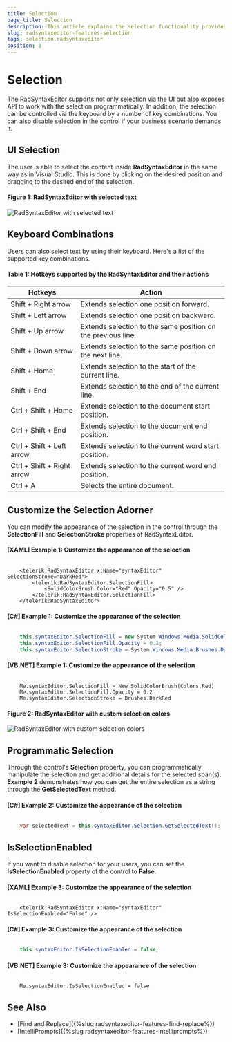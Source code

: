 ```yaml
---
title: Selection
page_title: Selection
description: This article explains the selection functionality provided by the RadSyntaxEditor control.
slug: radsyntaxeditor-features-selection
tags: selection,radsyntaxeditor
position: 3
---
```


# Selection

The RadSyntaxEditor supports not only selection via the UI but also exposes API to work with the selection programmatically. In addition, the selection can be controlled via the keyboard by a number of key combinations. You can also disable selection in the control if your business scenario demands it.

## UI Selection

The user is able to select the content inside **RadSyntaxEditor** in the same way as in Visual Studio. This is done by clicking on the desired position and dragging to the desired end of the selection.

#### Figure 1: RadSyntaxEditor with selected text

![RadSyntaxEditor with selected text](images/syntaxeditor-selection.png)

## Keyboard Combinations

Users can also select text by using their keyboard. Here's a list of the supported key combinations.

#### Table 1: Hotkeys supported by the RadSyntaxEditor and their actions

|Hotkeys|Action|
|---|---|
|Shift + Right arrow|Extends selection one position forward.|
|Shift + Left arrow|Extends selection one position backward.|
|Shift + Up arrow|Extends selection to the same position on the previous line.|
|Shift + Down arrow|Extends selection to the same position on the next line.|
|Shift + Home|Extends selection to the start of the current line.|
|Shift + End|Extends selection to the end of the current line.|
|Ctrl + Shift + Home|Extends selection to the document start position.|
|Ctrl + Shift + End|Extends selection to the document end position.|
|Ctrl + Shift + Left arrow|Extends selection to the current word start position.|
|Ctrl + Shift + Right arrow|Extends selection to the current word end position.|
|Ctrl + A|Selects the entire document.|

## Customize the Selection Adorner

You can modify the appearance of the selection in the control through the **SelectionFill** and **SelectionStroke** properties of RadSyntaxEditor.

#### [XAML] Example 1: Customize the appearance of the selection
```XAML

    <telerik:RadSyntaxEditor x:Name="syntaxEditor" SelectionStroke="DarkRed">
        <telerik:RadSyntaxEditor.SelectionFill>
            <SolidColorBrush Color="Red" Opacity="0.5" />
        </telerik:RadSyntaxEditor.SelectionFill>
    </telerik:RadSyntaxEditor>
```


#### [C#] Example 1: Customize the appearance of the selection
```C#

	this.syntaxEditor.SelectionFill = new System.Windows.Media.SolidColorBrush(Colors.Red); 
	this.syntaxEditor.SelectionFill.Opacity = 0.2;
	this.syntaxEditor.SelectionStroke = System.Windows.Media.Brushes.DarkRed;
```


#### [VB.NET] Example 1: Customize the appearance of the selection
```VB.NET
	
	Me.syntaxEditor.SelectionFill = New SolidColorBrush(Colors.Red)
	Ме.syntaxEditor.SelectionFill.Opacity = 0.2
	Ме.syntaxEditor.SelectionStroke = Brushes.DarkRed
```

#### Figure 2: RadSyntaxEditor with custom selection colors

![RadSyntaxEditor with custom selection colors](images/syntaxeditor-selection-red.png)

## Programmatic Selection

Through the control's **Selection** property, you can programmatically manipulate the selection and get additional details for the selected span(s). **Example 2** demonstrates how you can get the entire selection as a string through the **GetSelectedText** method.

#### [C#] Example 2: Customize the appearance of the selection
```C#

    var selectedText = this.syntaxEditor.Selection.GetSelectedText(); 
```

## IsSelectionEnabled

If you want to disable selection for your users, you can set the **IsSelectionEnabled** property of the control to **False**.

#### [XAML] Example 3: Customize the appearance of the selection
```XAML

    <telerik:RadSyntaxEditor x:Name="syntaxEditor" IsSelectionEnabled="False" />
```

#### [C#] Example 3: Customize the appearance of the selection
```C#

	this.syntaxEditor.IsSelectionEnabled = false;
```

#### [VB.NET] Example 3: Customize the appearance of the selection
```VB.NET
	
	Me.syntaxEditor.IsSelectionEnabled = false
```

## See Also

* [Find and Replace]({%slug radsyntaxeditor-features-find-replace%})
* [IntelliPrompts]({%slug radsyntaxeditor-features-intelliprompts%})